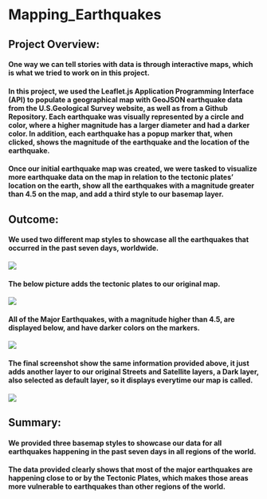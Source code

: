 # Mapping_Earthquakes

## Project Overview:

#### One way we can tell stories with data is through interactive maps, which is what we tried to work on in this project.
#### In this project, we used the Leaflet.js Application Programming Interface (API) to populate a geographical map with GeoJSON earthquake data from the U.S.Geological Survey website, as well as from a Github Repository. Each earthquake was visually represented by a circle and color, where a higher magnitude has a larger diameter and had a darker color. In addition, each earthquake has a popup marker that, when clicked, shows the magnitude of the earthquake and the location of the earthquake.

#### Once our initial earthquake map was created, we were tasked to visualize more earthquake data on the map in relation to the tectonic plates’ location on the earth, show all the earthquakes with a magnitude greater than 4.5 on the map, and add a third style to our basemap layer.

## Outcome:

#### We used two different map styles to showcase all the earthquakes that occurred in the past seven days, worldwide.
![](../Mapping_Earthquakes/Earthquake_Challenge/images/past7days.png)

#### The below picture adds the tectonic plates to our original map.
![](../Mapping_Earthquakes/Earthquake_Challenge/images/tectonicplatesmap.png)

#### All of the Major Earthquakes, with a magnitude higher than 4.5, are displayed below, and have darker colors on the markers.
![](../Mapping_Earthquakes/Earthquake_Challenge/images/majorearthquakes.png)

#### The final screenshot show the same information provided above, it just adds another layer to our original Streets and Satellite layers, a Dark layer, also selected as default layer, so it displays everytime our map is called.
![](../Mapping_Earthquakes/Earthquake_Challenge/images/thirdmapstyle.png)

## Summary:

#### We provided three basemap styles to showcase our data for all earthquakes happening in the past seven days in all regions of the world.
#### The data provided clearly shows that most of the major earthquakes are happening close to or by the Tectonic Plates, which makes those areas more vulnerable to earthquakes than other regions of the world.





